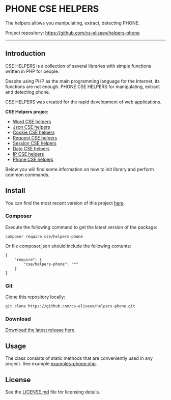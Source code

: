 PHONE CSE HELPERS
=======

The helpers allows you manipulating, extract, detecting PHONE.

Project repository: https://github.com/cs-eliseev/helpers-phone

***

## Introduction

CSE HELPERS is a collection of several libraries with simple functions written in PHP for people.

Despite using PHP as the main programming language for the Internet, its functions are not enough. PHONE CSE HELPERS for manipulating, extract and detecting phone.

CSE HELPERS was created for the rapid development of web applications.

**CSE Helpers projec:**
* [Word CSE helpers](https://github.com/cs-eliseev/helpers-word)
* [Json CSE helpers](https://github.com/cs-eliseev/helpers-json)
* [Cookie CSE helpers](https://github.com/cs-eliseev/helpers-cookie)
* [Request CSE helpers](https://github.com/cs-eliseev/helpers-request)
* [Session CSE helpers](https://github.com/cs-eliseev/helpers-session)
* [Date CSE helpers](https://github.com/cs-eliseev/helpers-date)
* [IP CSE helpers](https://github.com/cs-eliseev/helpers-ip)
* [Phone CSE helpers](https://github.com/cs-eliseev/helpers-phone)

Below you will find some information on how to init library and perform common commands.

## Install

You can find the most recent version of this project [here](https://github.com/cs-eliseev/helpers-phone).

### Composer

Execute the following command to get the latest version of the package:
```shell
composer require cse/helpers-phone
```

Or file composer.json should include the following contents:
```
{
    "require": {
        "cse/helpers-phone": "*"
    }
}
```

### Git

Clone this repository locally:
```shell
git clone https://github.com/cs-eliseev/helpers-phone.git
```

### Download

[Download the latest release here](https://github.com/cs-eliseev/helpers-phone/archive/master.zip).

## Usage

The class consists of static methods that are conveniently used in any project. See example [examples-phone.php](https://github.com/cs-eliseev/helpers-phone/blob/master/examples/examples-phone.php).


## License

See the [LICENSE.md](https://github.com/cs-eliseev/helpers-phone/blob/master/LICENSE.md) file for licensing details.